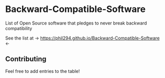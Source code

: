 # Backward-Compatible-Software
List of Open Source software that pledges to never break backward compatibility

See the list at
-> https://phil294.github.io/Backward-Compatible-Software <-

## Contributing

Feel free to add entries to the table!
